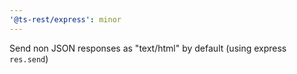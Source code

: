 ```yaml
---
'@ts-rest/express': minor
---
```


Send non JSON responses as "text/html" by default (using express `res.send`)
